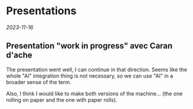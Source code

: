 # Presentations

*2023-11-16*
## Presentation "work in progress" avec Caran d'ache

The presentation went well, I can continue in that direction.
Seems like the whole "AI" integration thing is not necessary, so we can use "AI" in a broader sense of the term. 

Also, I think I would like to make both versions of the machine...
(the one rolling on paper and the one with paper rolls).